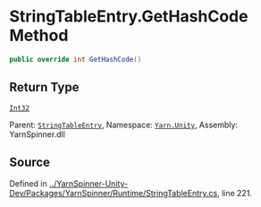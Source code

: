 # StringTableEntry.GetHashCode Method


```csharp
public override int GetHashCode()
```

## Return Type
[`Int32`](https://docs.microsoft.com/dotnet/api/System.Int32)


<div class="class-metadata">

Parent: [`StringTableEntry`](/api/csharp/yarn.unity/stringtableentry.md), Namespace: [`Yarn.Unity`](/api/csharp/yarn.unity/README.md), Assembly: YarnSpinner.dll
</div>

## Source
Defined in [../YarnSpinner-Unity-Dev/Packages/YarnSpinner/Runtime/StringTableEntry.cs](https://github.com/YarnSpinnerTool/YarnSpinner-Unity//blob/develop/Runtime/StringTableEntry.cs#L221), line 221.
